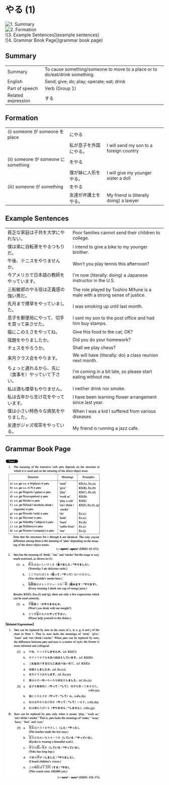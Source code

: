 # やる (1)

![1. Summary](summary)<br>
![2. Formation](formation)<br>
![3. Example Sentences](example sentences)<br>
![4. Grammar Book Page](grammar book page)<br>


## Summary

<table><tr>   <td>Summary</td>   <td>To cause something/someone to move to a place or to do/eat/drink something.</td></tr><tr>   <td>English</td>   <td>Send; give; do; play; operate; eat; drink</td></tr><tr>   <td>Part of speech</td>   <td>Verb (Group 1)</td></tr><tr>   <td>Related expression</td>   <td>する</td></tr></table>

## Formation

<table class="table"><tbody><tr class="tr head"><td class="td"><span class="numbers">(i)</span> <span class="bold">someone が someone を place</span></td><td class="td"><span class="concept">にやる</span></td><td class="td"></td></tr><tr class="tr"><td class="td"></td><td class="td"><span>私が息子を外国</span><span class="concept">にやる</span><span>。</span></td><td class="td"><span>I will send my son to a foreign country</span></td></tr><tr class="tr head"><td class="td"><span class="numbers">(ii)</span> <span class="bold">someone が someone に something</span></td><td class="td"><span class="concept">をやる</span></td><td class="td"></td></tr><tr class="tr"><td class="td"></td><td class="td"><span>僕が妹に人形</span><span class="concept">をやる</span><span>。</span></td><td class="td"><span>I will give my younger sister a doll</span></td></tr><tr class="tr head"><td class="td"><span class="numbers">(iii)</span> <span class="bold">someone が something</span></td><td class="td"><span class="concept">をやる</span></td><td class="td"></td></tr><tr class="tr"><td class="td"></td><td class="td"><span>友達が弁護士</span><span class="concept">をやる</span><span>。</span></td><td class="td"><span>My friend is (literally doing) a lawyer</span></td></tr></tbody></table>

## Example Sentences

<table><tr>   <td>貧乏な家庭は子共を大学にやれない。</td>   <td>Poor families cannot send their children to college.</td></tr><tr>   <td>僕は弟に自転車をやるつもりだ。</td>   <td>I intend to give a bike to my younger brother.</td></tr><tr>   <td>午後、テニスをやりませんか。</td>   <td>Won't you play tennis this afternoon?</td></tr><tr>   <td>今アメリカで日本語の教師をやっています。</td>   <td>I'm now (literally: doing) a Japanese instructor in the U.S.</td></tr><tr>   <td>三船敏郎のやる役は正義感の強い男だ。</td>   <td>The role played by Toshiro Mifune is a male with a strong sense of justice.</td></tr><tr>   <td>先月まで煙草をやっていました。</td>   <td>I was smoking up until last month.</td></tr><tr>   <td>息子を郵便局にやって、切手を買って来させた。</td>   <td>I sent my son to the post office and had him buy stamps.</td></tr><tr>   <td>猫にこのえさをやってね。</td>   <td>Give this food to the cat, OK?</td></tr><tr>   <td>宿題をやりましたか。</td>   <td>Did you do your homework?</td></tr><tr>   <td>チェスをやろうか。</td>   <td>Shall we play chess?</td></tr><tr>   <td>来月クラス会をやります。</td>   <td>We will have (literally: do) a class reunion next month.</td></tr><tr>   <td>ちょっと遅れるから、先に（食事を）やっていて下さい。</td>   <td>I'm coming in a bit late, so please start eating without me.</td></tr><tr>   <td>私は酒も煙草もやりません。</td>   <td>I neither drink nor smoke.</td></tr><tr>   <td>私は去年から生け花をやっています。</td>   <td>I have been learning flower arrangement since last year.</td></tr><tr>   <td>僕は小さい時色々な病気をやりました。</td>   <td>When I was a kid I suffered from various diseases</td></tr><tr>   <td>友達がジャズ喫茶をやっている。</td>   <td>My friend is running a jazz cafe.</td></tr></table>

## Grammar Book Page

![](../img/Intermediateやる1.png)

